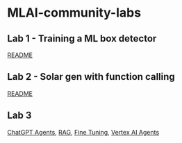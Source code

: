 # MLAI-community-labs

## Lab 1 - Training a ML box detector

[README](Lab-1-Training-a-ML-box-detector/README.md)

## Lab 2 - Solar gen with function calling

[README](Lab2-solargen-with-function-calling/README.md)

## Lab 3
[ChatGPT Agents](/Lab-0/Lab-0.3/ChatGPT_Agents.md), [RAG](/Lab-0/Lab-0.3/rag_readme.md), [Fine Tuning](/Lab-0/Lab-0.3/fineTune_readme.md), [Vertex AI Agents](/Lab-0/Lab-0.3/VertexAI_agents.md)
